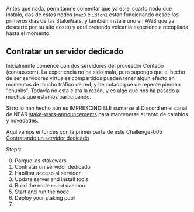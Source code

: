 


Antes que nada, permitanme comentar que ya es el cuarto nodo que instalo, dos de estos nodos (`maz0` e `idtcn1` estan funcionando desde los primeros días de las StakeWars, y también instalé uno en AWS que ya descarte por su alto costo) y aquí pretendo volcar la experiencia recopilada hasta el momento.

## Contratar un servidor dedicado

Inicialmente comencé con dos servidores del proveedor Contabo (contab.com). La experiencia no ha sido mala, pero supongo que el hecho de ser servidores virtuales compartidos pueden tener algun efecto en momentos de mucho tráfico de red, y he notadoq ue de repente pierden "chunks". Todavía no esta clara la razón, y es algo que nos ha pasado a muchos que estamos participando. 

Si no lo han hecho aún es IMPRESCINDIBLE sumarse al Discord en el canal de NEAR [stake-wars-announcements](https://discord.com/channels/490367152054992913/999047336229617704) para mantenerse al tanto de cambios y novedades.

Aquí vamos entonces con la primer parte de este Challenge-005 [Contratando un servidor dedicado](./01-Contratar-un-servidor-dedicado.md)


Steps:

0. Porque las stakewars
1. Contratar un servidor dedicado
2. Habilitar acceso al servidor
3. Update server and install tools
4. Build the node `neard` daemon
5. Start and run the node
6. Deploy your staking pool
7. 
